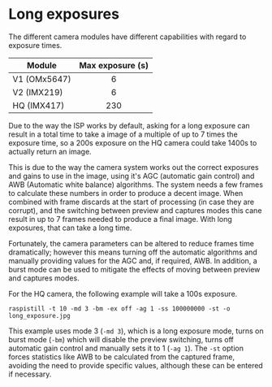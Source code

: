 # Long exposures

The different camera modules have different capabilities with regard to exposure times.

| Module | Max exposure (s) |
| - | :-: |
|V1 (OMx5647) | 6 |
|V2 (IMX219)  | 6 |
|HQ (IMX417)  | 230 |



Due to the way the ISP works by default, asking for a long exposure can result in a total time to take a image of a multiple of up to 7 times the exposure time, so a 200s exposure on the HQ camera could take 1400s to actually return an image.

This is due to the way the camera system works out the correct exposures and gains to use in the image, using it's AGC (automatic gain control) and AWB (Automatic white balance) algorithms. The system needs a few frames to calculate these numbers in order to produce a decent image. When combined with frame discards at the start of processing (in case they are corrupt), and the switching between preview and captures modes this cane result in up to 7 frames needed to produce a final image. With long exposures, that can take a long time.

Fortunately, the camera parameters can be altered to reduce frames time dramatically; however this means turning off the automatic algorithms and manually  providing values for the AGC and, if required, AWB. In addition, a burst mode can be used to mitigate the effects of moving between preview and captures modes.

For the HQ camera, the following example will take a 100s exposure.

`raspistill -t 10 -md 3 -bm -ex off -ag 1 -ss 100000000 -st -o long_exposure.jpg`

This example uses mode 3 (`-md 3`), which is a long exposure mode, turns on burst mode (`-bm`) which will disable the preview switching, turns off automatic gain control and manually sets it to 1 (`-ag 1`). The `-st` option forces statistics like AWB to be calculated from the captured frame, avoiding the need to provide specific values, although these can be entered if necessary.



